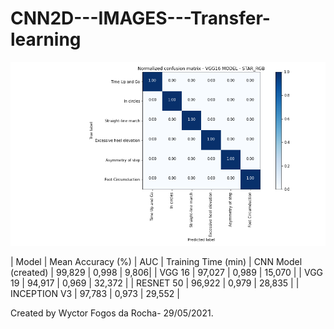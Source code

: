# CNN2D---IMAGES---Transfer-learning

![Transfer Learning](https://github.com/wyctorfogos/CNN2D---IMAGES---Transfer-learning/blob/main/Normalized%20Confusion%20Matrix%20-%20VGG16%20RETREINED%20MODEL%20-%20STAR_RGB.png)

| Model | Mean Accuracy (%) | AUC | Training Time (min)
| CNN Model (created) |	99,829	| 0,998	| 9,806|
| VGG 16	| 97,027	| 0,989	| 15,070 |
| VGG 19	| 94,917	| 0,969 |	32,372 |
| RESNET 50	| 96,922	| 0,979 |	28,835 |
| INCEPTION V3	| 97,783	| 0,973	| 29,552 |


Created by Wyctor Fogos da Rocha- 29/05/2021.
